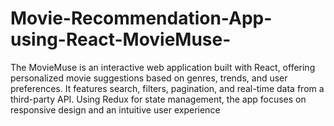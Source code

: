 # Movie-Recommendation-App-using-React-MovieMuse-
The MovieMuse is an interactive web application built with React, offering personalized movie suggestions based on genres, trends, and user preferences. It features search, filters, pagination, and real-time data from a third-party API. Using Redux for state management, the app focuses on responsive design and an intuitive user experience
